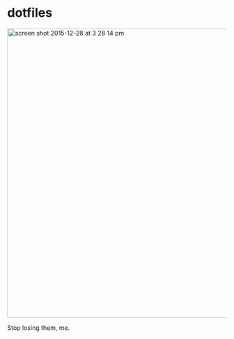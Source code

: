 dotfiles
========

<img width="664" alt="screen shot 2015-12-28 at 3 28 14 pm" src="https://cloud.githubusercontent.com/assets/1305617/12027203/b0511866-ad77-11e5-89cb-fd4293efc85b.png">

Stop losing them, me.
